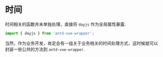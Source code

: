 # 时间

时间相关的函数并未单独处理，直接将 <code>dayjs</code> 作为全局属性暴露.

```typescript
import { dayjs } from 'antd-vue-wrapper';
```

当然，作为业务开发，肯定会有一组关于业务相关的时间处理方式，这时候就可以封装一些公共的方法到 <code>antd-vue-wrapper</code>.
